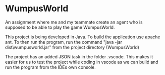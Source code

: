 # WumpusWorld
An assignment where me and my teammate create an agent who is supposed to be able to play the game WumpusWorld.

This project is being developed in Java. To build the application use apache ant. To then run the program, run the command "java -jar dist\wumpusworld.jar" from the project directory (WumpusWorld)

The project has an added JSON task in the folder .vscode. This makes it easier for us to test the project while coding in vscode as we can build and run the program from the IDEs own console.